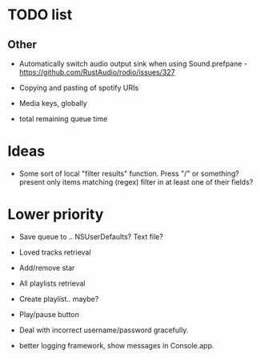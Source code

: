 # TODO list


## Other

* Automatically switch audio output sink when using Sound.prefpane - https://github.com/RustAudio/rodio/issues/327

* Copying and pasting of spotify URIs

* Media keys, globally

* total remaining queue time

# Ideas

* Some sort of local "filter results" function.  Press "/" or something?
  present only items matching (regex) filter in at least one of their fields?


# Lower priority

* Save queue to .. NSUserDefaults? Text file?

* Loved tracks retrieval
* Add/remove star

* All playlists retrieval
* Create playlist.. maybe?

* Play/pause button

* Deal with incorrect username/password gracefully.

* better logging framework, show messages in Console.app.
